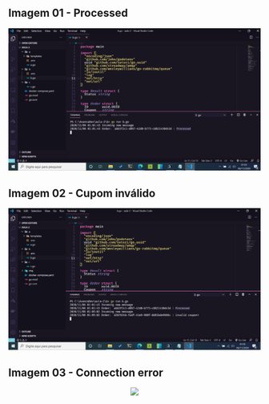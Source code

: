 ## Imagem 01 - Processed

<p align="center">
  <img src="https://github.com/cicerorod/avancadevDesafio02/blob/master/img/01-Processed.PNG">
</p>

## Imagem 02 - Cupom inválido

<p align="center">
  <img src="https://github.com/cicerorod/avancadevDesafio02/blob/master/img/02-invalidcoupon.PNG">
</p>

## Imagem 03 - Connection error

<p align="center">
  <img src="https://github.com/cicerorod/avancadevDesafio02/blob/master/img/03-ConnectionError">
</p>
